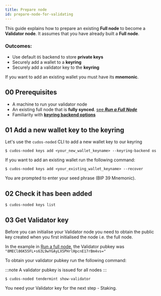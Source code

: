 ```yaml
---
title: Prepare node
id: prepare-node-for-validating
---
```


This guide explains how to prepare an existing **Full node** to become a **Validator node**. It assumes that you have already built a **Full node**. 

### Outcomes: 

* Use default `OS` backend to store **private keys**
* Securely add a wallet to a **keyring** 
* Securely add a validator key to the **keyring**

If you want to add an existing wallet you must have its **mnemonic**.   

## 00 Prerequisites

* A machine to run your validator node
* An existing full node that is **fully synced**. [see ***Run a Full Node***](run-full-node-redhat-debian)
* Familiarity with [**keyring backend options**](/docs/node/security/key-management) 

## 01 Add a new wallet key to the keyring

Let's use the `cudos-noded` CLI to add a new wallet key to our keyring 

```shell
$ cudos-noded keys add <your_new_wallet_keyname> --keyring-backend os
```

If you want to add an existing wallet run the following command:

```shell
$ cudos-noded keys add <your_existing_wallet_keyname> --recover
```
You are prompted to enter your seed phrase (BIP 39 Mnemonic). 

## 02 Check it has been added

```shell
$ cudos-noded keys list
```

## 03 Get Validator key

Before you can initialise your Validator node you need to obtain the public key created when you first initialised the node i.e. the full node. 

In the example in [Run a full node](/docs/node/run-node/run-full-node-redhat-debian), the Validator pubkey was `"8MECl86K55FL+s63L9wYGAyLXSPHrlHpcnE17rBm4vs="`

To obtain your validator pubkey run the following command:

:::note
A validator pubkey is issued for all nodes
:::

```shell
$ cudos-noded tendermint show-validator
```

You need your Validator key for the next step - Staking.











